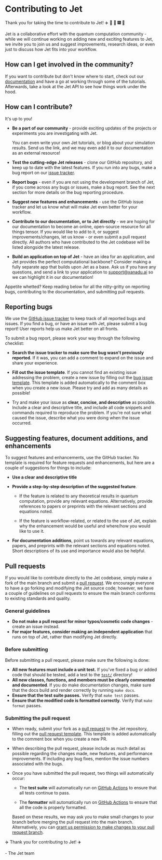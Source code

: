 # Contributing to Jet

Thank you for taking the time to contribute to Jet!
:airplane: :confetti_ball: :tada: :fireworks: :balloon:

Jet is a collaborative effort with the quantum computation community - while we
will continue working on adding new and exciting features to Jet, we invite you
to join us and suggest improvements, research ideas, or even just to discuss how
Jet fits into your workflow.

## How can I get involved in the community?

If you want to contribute but don't know where to start, check out our
[documentation](https://quantum-jet.readthedocs.io) and have a go at working
through some of the tutorials.  Afterwards, take a look at the Jet API to see
how things work under the hood.

## How can I contribute?

It's up to you!

* **Be a part of our community** - provide exciting updates of the projects or
  experiments you are investigating with Jet.

  You can even write your own Jet tutorials, or blog about your simulation results.
  Send us the link, and we may even add it to our documentation as an external
  resource!

* **Test the cutting-edge Jet releases** - clone our GitHub repository, and keep
  up to date with the latest features. If you run into any bugs, make a bug
  report on our [issue tracker](https://github.com/XanaduAI/jet/issues).

* **Report bugs** - even if you are not using the development branch of Jet, if
  you come across any bugs or issues, make a bug report. See the next section
  for more details on the bug reporting procedure.

* **Suggest new features and enhancements** - use the GitHub issue tracker and
  let us know what will make Jet even better for your workflow.

* **Contribute to our documentation, or to Jet directly** - we are hoping for
  our documentation to become an online, open-source resource for all things
  tensor. If you would like to add to it, or suggest improvements/changes, let
  us know - or even submit a pull request directly. All authors who have
  contributed to the Jet codebase will be listed alongside the latest release.

* **Build an application on top of Jet** - have an idea for an application, and
  Jet provides the perfect computational backbone? Consider making a fully
  separate app that builds upon Jet as a base. Ask us if you have any questions,
  and send a link to your application to support@xanadu.ai so we can highlight
  it in our documentation!

Appetite whetted? Keep reading below for all the nitty-gritty on reporting bugs,
contributing to the documentation, and submitting pull requests.

## Reporting bugs

We use the [GitHub issue tracker](https://github.com/XanaduAI/jet/issues) to
keep track of all reported bugs and issues. If you find a bug, or have an issue
with Jet, please submit a bug report! User reports help us make Jet better on
all fronts.

To submit a bug report, please work your way through the following checklist:

* **Search the issue tracker to make sure the bug wasn't previously reported**.
  If it was, you can add a comment to expand on the issue and share your
  experience.

* **Fill out the issue template**. If you cannot find an existing issue
  addressing the problem, create a new issue by filling out the
  [bug issue template](https://github.com/XanaduAI/jet/issues/new?template=bug-report.md).
  This template is added automatically to the comment box when you create a new
  issue. Please try and add as many details as possible!

* Try and make your issue as **clear, concise, and descriptive** as possible.
  Include a clear and descriptive title, and include all code snippets and
  commands required to reproduce the problem. If you're not sure what caused the
  issue, describe what you were doing when the issue occurred.

## Suggesting features, document additions, and enhancements

To suggest features and enhancements, use the GitHub tracker.  No template is
required for feature requests and enhancements, but here are a couple of
suggestions for things to include:

* **Use a clear and descriptive title**
* **Provide a step-by-step description of the suggested feature**.

  - If the feature is related to any theoretical results in quantum computation,
    provide any relevant equations. Alternatively, provide references to
    papers or preprints with the relevant sections and equations noted.

  - If the feature is workflow-related, or related to the use of Jet, explain
    why the enhancement would be useful and where/how you would like to use it.

* **For documentation additions**, point us towards any relevant equations,
    papers, and preprints with the relevant sections and equations noted. Short
    descriptions of its use and importance would also be helpful.

## Pull requests

If you would like to contribute directly to the Jet codebase, simply make a
fork of the main branch and submit a
[pull request](https://help.github.com/articles/about-pull-requests). We
encourage everyone to have a go forking and modifying the Jet source code;
however, we have a couple of guidelines on pull requests to ensure the main
branch conforms to existing standards and quality.

### General guidelines

* **Do not make a pull request for minor typos/cosmetic code changes** - create
  an issue instead.
* **For major features, consider making an independent application** that runs
  on top of Jet, rather than modifying Jet directly.

### Before submitting

Before submitting a pull request, please make sure the following is done:

* **All new features must include a unit test.** If you've fixed a bug or added
  code that should be tested, add a test to the [`test/`](test/) directory!
* **All new classes, functions, and members must be clearly commented and documented**.
  If you do make documentation changes, make sure that the docs build and render
  correctly by running `make docs`.
* **Ensure that the test suite passes.**  Verify that `make test` passes.
* **Ensure that the modified code is formatted correctly.**  Verify that
  `make format` passes.

### Submitting the pull request
* When ready, submit your fork as a
  [pull request](https://help.github.com/articles/about-pull-requests) to the
  Jet repository, filling out the
  [pull request template](./PULL_REQUEST_TEMPLATE.md). This template is added
  automatically to the comment box when you create a new PR.

* When describing the pull request, please include as much detail as possible
  regarding the changes made, new features, and performance improvements. If
  including any bug fixes, mention the issue numbers associated with the bugs.

* Once you have submitted the pull request, two things will automatically occur:

  - The **test suite** will automatically run on
    [GitHub Actions](https://github.com/XanaduAI/jet/actions) to ensure
    that all tests continue to pass.

  - The **formatter** will automatically run on
    [GitHub Actions](https://github.com/XanaduAI/jet/actions) to ensure
    that all the code is properly formatted.

  Based on these results, we may ask you to make small changes to your branch
  before merging the pull request into the main branch. Alternatively, you can
  [grant us permission to make changes to your pull request branch](https://help.github.com/articles/allowing-changes-to-a-pull-request-branch-created-from-a-fork/).

:airplane: Thank you for contributing to Jet! :airplane:

\- The Jet team